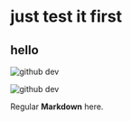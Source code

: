 # just test it first
## hello

![github dev](https://github.com/xanxusldw/dev/blob/2023/note/images/1.png)

![github dev](https://user-images.githubusercontent.com/856858/130119109-4769f2d7-9027-4bc4-a38c-10f297499e8f.gif)

Regular **Markdown** here.

<div hidden>
```
@startuml firstDiagram

Alice -> Bob: Hello
Bob -> Alice: Hi!
		
@enduml
```
</div>

![](firstDiagram.svg)

Some more markdown.


java -jar plantuml-1.2023.6.jar -tsvg firstDiagram.svg

![](/images/firstDiagram.svg)